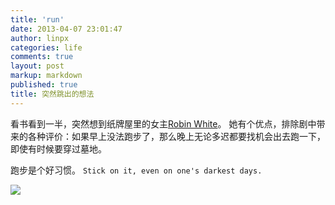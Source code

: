 ```yaml
---
title: 'run'
date: 2013-04-07 23:01:47
author: linpx
categories: life
comments: true
layout: post
markup: markdown
published: true
title: 突然跳出的想法
---
```

看书看到一半，突然想到纸牌屋里的女主[Robin White](
http://en.wikipedia.org/wiki/Robin_Wright_Penn)。
她有个优点，排除剧中带来的各种评价：如果早上没法跑步了，那么晚上无论多迟都要找机会出去跑一下，即使有时候要穿过墓地。

跑步是个好习惯。 `Stick on it, even on one's darkest days.`

![](http://farm3.staticflickr.com/2629/4134468904_ef873d81b0_z.jpg)
